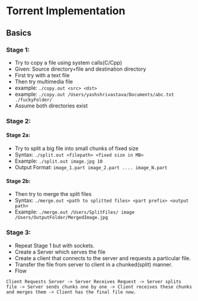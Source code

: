 # Torrent Implementation
## Basics
### Stage 1:
* Try to copy a file using system calls(C/Cpp)
* Given: Source directory+file and destination directory
* First try with a text file
* Then try multimedia file
* example: `./copy.out <src> <dst>`
* example: `./copy.out /Users/yashshrivastava/Documents/abc.txt ./fuckyFolder/`
* Assume both directories exist

### Stage 2:
#### Stage 2a:
* Try to split a big file into small chunks of fixed size
* Syntax: `./split.out <filepath> <fixed size in MB>`
* Example: `./split.out image.jpg 10`
* Output Format: `image_1.part image_2.part .... image_N.part`
#### Stage 2b:
* Then try to merge the split files
* Syntax: `./merge.out <path to splitted files> <part prefix> <output path>`
* Example: `./merge.out /Users/SplitFiles/ image /Users/OutputFolder/MergedImage.jpg`


### Stage 3:
* Repeat Stage 1 but with sockets.
* Create a Server which serves the file
* Create a client that connects to the server and requests a particular file.
* Transfer the file from server to client in a chunked(split) manner.
* Flow 
 ```
 Client Requests Server -> Server Receives Request -> Server splits file -> Server sends chunks one by one -> Client receives these chunks and merges them -> Client has the final file now.
 ```
